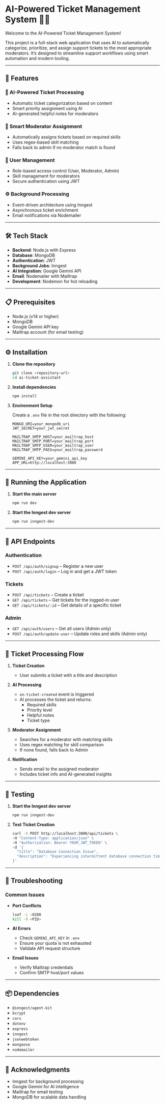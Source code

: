 # AI-Powered Ticket Management System 🎫🤖

Welcome to the AI-Powered Ticket Management System!

This project is a full-stack web application that uses AI to automatically categorize, prioritize, and assign support tickets to the most appropriate moderators. It’s designed to streamline support workflows using smart automation and modern tooling.

---

## 🚀 Features

### 🤖 AI-Powered Ticket Processing
- Automatic ticket categorization based on content
- Smart priority assignment using AI
- AI-generated helpful notes for moderators

### 🧠 Smart Moderator Assignment
- Automatically assigns tickets based on required skills
- Uses regex-based skill matching
- Falls back to admin if no moderator match is found

### 👥 User Management
- Role-based access control (User, Moderator, Admin)
- Skill management for moderators
- Secure authentication using JWT

### ⚙️ Background Processing
- Event-driven architecture using Inngest
- Asynchronous ticket enrichment
- Email notifications via Nodemailer

---

## 🛠 Tech Stack

- **Backend**: Node.js with Express
- **Database**: MongoDB
- **Authentication**: JWT
- **Background Jobs**: Inngest
- **AI Integration**: Google Gemini API
- **Email**: Nodemailer with Mailtrap
- **Development**: Nodemon for hot reloading

---

## 📋 Prerequisites

- Node.js (v14 or higher)
- MongoDB
- Google Gemini API key
- Mailtrap account (for email testing)

---

## ⚙️ Installation

1. **Clone the repository**

   ```bash
   git clone <repository-url>
   cd ai-ticket-assistant
   ```

2. **Install dependencies**

   ```bash
   npm install
   ```

3. **Environment Setup**

   Create a `.env` file in the root directory with the following:

   ```env
   MONGO_URI=your_mongodb_uri
   JWT_SECRET=your_jwt_secret

   MAILTRAP_SMTP_HOST=your_mailtrap_host
   MAILTRAP_SMTP_PORT=your_mailtrap_port
   MAILTRAP_SMTP_USER=your_mailtrap_user
   MAILTRAP_SMTP_PASS=your_mailtrap_password

   GEMINI_API_KEY=your_gemini_api_key
   APP_URL=http://localhost:3000
   ```

---

## 🚀 Running the Application

1. **Start the main server**

   ```bash
   npm run dev
   ```

2. **Start the Inngest dev server**

   ```bash
   npm run inngest-dev
   ```

---

## 📝 API Endpoints

### Authentication
- `POST /api/auth/signup` – Register a new user  
- `POST /api/auth/login` – Log in and get a JWT token

### Tickets
- `POST /api/tickets` – Create a ticket  
- `GET /api/tickets` – Get tickets for the logged-in user  
- `GET /api/tickets/:id` – Get details of a specific ticket

### Admin
- `GET /api/auth/users` – Get all users (Admin only)  
- `POST /api/auth/update-user` – Update roles and skills (Admin only)

---

## 🔄 Ticket Processing Flow

1. **Ticket Creation**
   - User submits a ticket with a title and description

2. **AI Processing**
   - `on-ticket-created` event is triggered
   - AI processes the ticket and returns:
     - Required skills
     - Priority level
     - Helpful notes
     - Ticket type

3. **Moderator Assignment**
   - Searches for a moderator with matching skills
   - Uses regex matching for skill comparison
   - If none found, falls back to Admin

4. **Notification**
   - Sends email to the assigned moderator
   - Includes ticket info and AI-generated insights

---

## 🧪 Testing

1. **Start the Inngest dev server**

   ```bash
   npm run inngest-dev
   ```

2. **Test Ticket Creation**

   ```bash
   curl -X POST http://localhost:3000/api/tickets \
   -H "Content-Type: application/json" \
   -H "Authorization: Bearer YOUR_JWT_TOKEN" \
   -d '{
     "title": "Database Connection Issue",
     "description": "Experiencing intermittent database connection timeouts"
   }'
   ```

---

## 🧰 Troubleshooting

### Common Issues

- **Port Conflicts**
   ```bash
   lsof -i :8288
   kill -9 <PID>
   ```

- **AI Errors**
  - Check `GEMINI_API_KEY` in `.env`
  - Ensure your quota is not exhausted
  - Validate API request structure

- **Email Issues**
  - Verify Mailtrap credentials
  - Confirm SMTP host/port values

---

## 📦 Dependencies

- `@inngest/agent-kit`
- `bcrypt`
- `cors`
- `dotenv`
- `express`
- `inngest`
- `jsonwebtoken`
- `mongoose`
- `nodemailer`

---


## 🙌 Acknowledgments

- Inngest for background processing
- Google Gemini for AI intelligence
- Mailtrap for email testing
- MongoDB for scalable data handling